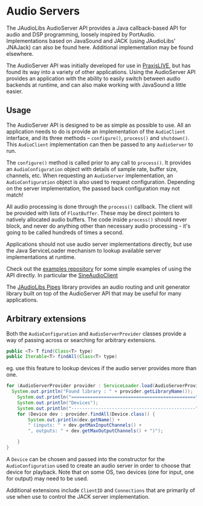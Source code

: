 Audio Servers
=============

The JAudioLibs AudioServer API provides a Java callback-based API for audio and 
DSP programming, loosely inspired by PortAudio. Implementations based on JavaSound
and JACK (using JAudioLibs' JNAJack) can also be found here. Additional
implementation may be found elsewhere.

The AudioServer API was initially developed for use in
[PraxisLIVE](https://www.praxislive.org), but has found its way into a variety
of other applications. Using the AudioServer API provides an application with
the ability to easily switch between audio backends at runtime, and can also
make working with JavaSound a little easier.

## Usage

The AudioServer API is designed to be as simple as possible to use. All an 
application needs to do is provide an implementation of the `AudioClient` interface,
and its three methods – `configure()`, `process()` and `shutdown()`. This `AudioClient`
implementation can then be passed to any `AudioServer` to run.

The `configure()` method is called prior to any call to `process()`. It provides an
`AudioConfiguration` object with details of sample rate, buffer size, channels,
etc. When requesting an `AudioServer` implementation, an `AudioConfiguration`
object is also used to request configuration. Depending on the server
implementation, the passed back configuration may not match!

All audio processing is done through the `process()` callback. The client will be
provided with lists of `FloatBuffer`. These may be direct pointers to natively
allocated audio buffers. The code inside `process()` should never block, and never
do anything other than necessary audio processing - it's going to be called
hundreds of times a second.

Applications should not use audio server implementations directly, but use the
Java ServiceLoader mechanism to lookup available server implementations at
runtime.

Check out the [examples repository](https://github.com/jaudiolibs/examples) for
some simple examples of using the API directly. In particular the
[SineAudioClient](https://github.com/jaudiolibs/examples/blob/master/src/main/java/org/jaudiolibs/examples/SineAudioClient.java)

The [JAudioLibs Pipes](https://github.com/jaudiolibs/pipes) library provides an
audio routing and unit generator library built on top of the AudioServer API that
may be useful for many applications.

## Arbitrary extensions

Both the `AudioConfiguration` and `AudioServerProvider` classes provide a way of
passing across or searching for arbitrary extensions.

```java
public <T> T find(Class<T> type)
public Iterable<T> findAll(Class<T> type)
```

eg. use this feature to lookup devices if the audio server provides more than one.

```java
for (AudioServerProvider provider : ServiceLoader.load(AudioServerProvider.class)) {
  System.out.println("Found library : " + provider.getLibraryName());
    System.out.println("==============================================");
    System.out.println("Devices");
    System.out.println("----------------------------------------------");
    for (Device dev : provider.findAll(Device.class)) {
        System.out.println(dev.getName() + 
        " (inputs: " + dev.getMaxInputChannels() +
        ", outputs: " + dev.getMaxOutputChannels() + ")");

    }
}
```

A `Device` can be chosen and passed into the constructor for the `AudioConfiguration`
used to create an audio server in order to choose that device for playback.
Note that on some OS, two devices (one for input, one for output) may need to
be used.

Additional extensions include `ClientID` and `Connections` that are primarily of
use when use to control the JACK server implementation.